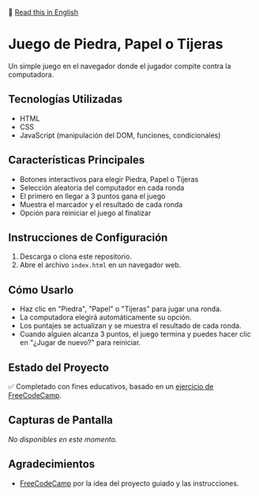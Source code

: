 📄 [Read this in English](./README.md)

# Juego de Piedra, Papel o Tijeras

Un simple juego en el navegador donde el jugador compite contra la computadora.

## Tecnologías Utilizadas

- HTML
- CSS
- JavaScript (manipulación del DOM, funciones, condicionales)

## Características Principales

- Botones interactivos para elegir Piedra, Papel o Tijeras
- Selección aleatoria del computador en cada ronda
- El primero en llegar a 3 puntos gana el juego
- Muestra el marcador y el resultado de cada ronda
- Opción para reiniciar el juego al finalizar

## Instrucciones de Configuración

1. Descarga o clona este repositorio.
2. Abre el archivo `index.html` en un navegador web.

## Cómo Usarlo

- Haz clic en "Piedra", "Papel" o "Tijeras" para jugar una ronda.
- La computadora elegirá automáticamente su opción.
- Los puntajes se actualizan y se muestra el resultado de cada ronda.
- Cuando alguien alcanza 3 puntos, el juego termina y puedes hacer clic en "¿Jugar de nuevo?" para reiniciar.

## Estado del Proyecto

✅ Completado con fines educativos, basado en un [ejercicio de FreeCodeCamp](https://www.freecodecamp.org/learn/javascript-algorithms-and-data-structures-v8/review-dom-manipulation-by-building-a-rock-paper-scissors-game/).

## Capturas de Pantalla

_No disponibles en este momento._

## Agradecimientos

- [FreeCodeCamp](https://www.freecodecamp.org/) por la idea del proyecto guiado y las instrucciones.
